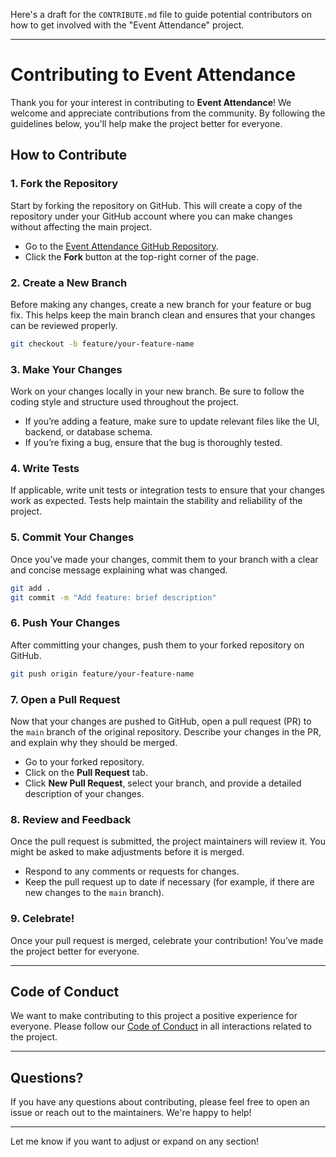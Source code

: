 Here's a draft for the `CONTRIBUTE.md` file to guide potential contributors on how to get involved with the "Event Attendance" project.

---

# Contributing to Event Attendance

Thank you for your interest in contributing to **Event Attendance**! We welcome and appreciate contributions from the community. By following the guidelines below, you'll help make the project better for everyone.

## How to Contribute

### 1. Fork the Repository

Start by forking the repository on GitHub. This will create a copy of the repository under your GitHub account where you can make changes without affecting the main project.

- Go to the [Event Attendance GitHub Repository](https://github.com/yourusername/event-attendance).
- Click the **Fork** button at the top-right corner of the page.

### 2. Create a New Branch

Before making any changes, create a new branch for your feature or bug fix. This helps keep the main branch clean and ensures that your changes can be reviewed properly.

```bash
git checkout -b feature/your-feature-name
```

### 3. Make Your Changes

Work on your changes locally in your new branch. Be sure to follow the coding style and structure used throughout the project.

- If you’re adding a feature, make sure to update relevant files like the UI, backend, or database schema.
- If you’re fixing a bug, ensure that the bug is thoroughly tested.

### 4. Write Tests

If applicable, write unit tests or integration tests to ensure that your changes work as expected. Tests help maintain the stability and reliability of the project.

### 5. Commit Your Changes

Once you’ve made your changes, commit them to your branch with a clear and concise message explaining what was changed.

```bash
git add .
git commit -m "Add feature: brief description"
```

### 6. Push Your Changes

After committing your changes, push them to your forked repository on GitHub.

```bash
git push origin feature/your-feature-name
```

### 7. Open a Pull Request

Now that your changes are pushed to GitHub, open a pull request (PR) to the `main` branch of the original repository. Describe your changes in the PR, and explain why they should be merged.

- Go to your forked repository.
- Click on the **Pull Request** tab.
- Click **New Pull Request**, select your branch, and provide a detailed description of your changes.

### 8. Review and Feedback

Once the pull request is submitted, the project maintainers will review it. You might be asked to make adjustments before it is merged.

- Respond to any comments or requests for changes.
- Keep the pull request up to date if necessary (for example, if there are new changes to the `main` branch).

### 9. Celebrate!

Once your pull request is merged, celebrate your contribution! You’ve made the project better for everyone.

---

## Code of Conduct

We want to make contributing to this project a positive experience for everyone. Please follow our [Code of Conduct](CODE_OF_CONDUCT.md) in all interactions related to the project.

---

## Questions?

If you have any questions about contributing, please feel free to open an issue or reach out to the maintainers. We're happy to help!

---

Let me know if you want to adjust or expand on any section!